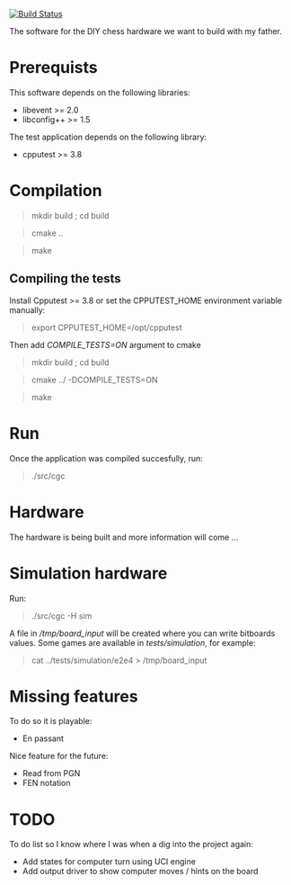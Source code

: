 [![Build Status](https://travis-ci.org/r4nd0m6uy/charguychess.svg?branch=master)](https://travis-ci.org/r4nd0m6uy/charguychess)

The software for the DIY chess hardware we want to build with my father.

# Prerequists
This software depends on the following libraries:

* libevent >= 2.0
* libconfig++ >= 1.5

The test application depends on the following library:

* cpputest >= 3.8

# Compilation
> mkdir build ; cd build

> cmake ..

> make

## Compiling the tests
Install Cpputest >= 3.8 or set the CPPUTEST_HOME environment variable manually:

> export CPPUTEST_HOME=/opt/cpputest

Then add *COMPILE_TESTS=ON* argument to cmake

> mkdir build ; cd build

> cmake ../ -DCOMPILE_TESTS=ON 

> make

# Run
Once the application was compiled succesfully, run:

> ./src/cgc

# Hardware
The hardware is being built and more information will come ...

# Simulation hardware
Run:

> ./src/cgc -H sim

A file in */tmp/board_input* will be created where you can write bitboards values. Some games
are available in *tests/simulation*, for example:

> cat ../tests/simulation/e2e4 > /tmp/board_input

# Missing features
To do so it is playable:
* En passant

Nice feature for the future:
* Read from PGN
* FEN notation

# TODO
To do list so I know where I was when a dig into the project again:
* Add states for computer turn using UCI engine
* Add output driver to show computer moves / hints on the board
